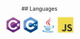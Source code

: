 <p align="center">
## Languages
</p>

<p align="center">
  <img src='https://raw.githubusercontent.com/devicons/devicon/master/icons/csharp/csharp-original.svg' height='42px'/>
  <img src='https://raw.githubusercontent.com/devicons/devicon/master/icons/cplusplus/cplusplus-original.svg' height='42px'>
  <img src='https://raw.githubusercontent.com/devicons/devicon/master/icons/java/java-original.svg' height='42px'>
  <img src='https://raw.githubusercontent.com/devicons/devicon/master/icons/javascript/javascript-original.svg' height='42px'>
</p>
